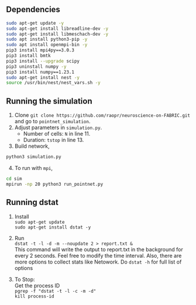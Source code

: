 
## Dependencies

```bash
sudo apt-get update -y
sudo apt-get install libreadline-dev -y
sudo apt-get install libmeschach-dev -y
sudo apt install python3-pip -y
sudo apt install openmpi-bin -y
pip3 install mpi4py==3.0.3
pip3 install bmtk
pip3 install --upgrade scipy
pip3 uninstall numpy -y
pip3 install numpy==1.23.1
sudo apt-get install nest -y
source /usr/bin/nest/nest_vars.sh -y
```

## Running the simulation
1. Clone `git clone https://github.com/raopr/neuroscience-on-FABRIC.git` and go to `pointnet_simulation`.
2. Adjust parameters in `simulation.py`.
    - Number of cells: `N` in line 11.
    - Duration: `tstop` in line 13.
3. Build network,
```bash
python3 simulation.py
```
4. To run with `mpi`,
```bash
cd sim
mpirun -np 20 python3 run_pointnet.py
```

## Running dstat

1. Install 
<br>`sudo apt-get update`
<br>`sudo apt-get install dstat -y`

2. Run
<br>`dstat -t -l -d -m --noupdate 2 > report.txt &`
<br> This command will write the output to report.txt in the background for every 2 seconds. Feel free to modify the time interval. Also, there are more options to collect stats like Netowork. Do `dstat -h` for full list of options 

3. To Stop:
<br> Get the process ID
<br>`pgrep -f "dstat -t -l -c -m -d"`
<br>`kill process-id`
